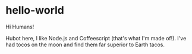 # hello-world

Hi Humans!

Hubot here, I like Node.js and Coffeescript (that's what I'm made of!).
I've had tocos on the moon and find them far superior to Earth tacos.
